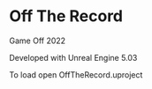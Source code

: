 # Off The Record
Game Off 2022

Developed with Unreal Engine 5.03

To load open OffTheRecord.uproject